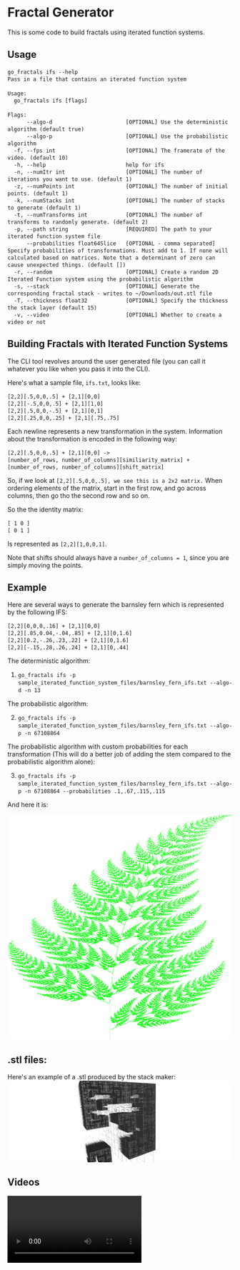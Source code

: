 # Fractal Generator

This is some code to build fractals using iterated function systems.

## Usage

```
go_fractals ifs --help
Pass in a file that contains an iterated function system

Usage:
  go_fractals ifs [flags]

Flags:
      --algo-d                       [OPTIONAL] Use the deterministic algorithm (default true)
      --algo-p                       [OPTIONAL] Use the probabilistic algorithm
  -f, --fps int                      [OPTIONAL] The framerate of the video. (default 10)
  -h, --help                         help for ifs
  -n, --numItr int                   [OPTIONAL] The number of iterations you want to use. (default 1)
  -z, --numPoints int                [OPTIONAL] The number of initial points. (default 1)
  -k, --numStacks int                [OPTIONAL] The number of stacks to generate (default 1)
  -t, --numTransforms int            [OPTIONAL] The number of transforms to randomly generate. (default 2)
  -p, --path string                  [REQUIRED] The path to your iterated function system file
      --probabilities float64Slice   [OPTIONAL - comma separated] Specify probabilities of transformations. Must add to 1. If none will calculated based on matrices. Note that a determinant of zero can cause unexpected things. (default [])
  -r, --random                       [OPTIONAL] Create a random 2D Iterated Function system using the probabilistic algorithm
  -s, --stack                        [OPTIONAL] Generate the corresponding fractal stack - writes to ~/Downloads/out.stl file
  -T, --thickness float32            [OPTIONAL] Specify the thickness the stack layer (default 15)
  -v, --video                        [OPTIONAL] Whether to create a video or not
```

## Building Fractals with Iterated Function Systems

The CLI tool revolves around the user generated file (you can call it whatever you like when you pass it into the CLI).

Here's what a sample file, `ifs.txt`, looks like:
```
[2,2][.5,0,0,.5] + [2,1][0,0]
[2,2][-.5,0,0,.5] + [2,1][1,0]
[2,2][.5,0,0,-.5] + [2,1][0,1]
[2,2][.25,0,0,.25] + [2,1][.75,.75]
```

Each newline represents a new transformation in the system. Information about the transformation is encoded in the following way:

```
[2,2][.5,0,0,.5] + [2,1][0,0] ->
[number_of_rows, number_of_columns][similiarity_matrix] + [number_of_rows, number_of_columns][shift_matrix]
```

So, if we look at `[2,2][.5,0,0,.5], we see this is a 2x2 matrix.` When ordering elements of the matrix, start in the first row, and go across columns, then go tho the second row and so on.

So the the identity matrix:
```
[ 1 0 ]
[ 0 1 ]
```

Is represented as `[2,2][1,0,0,1]`.

Note that shifts should always have a `number_of_columns = 1`, since you are simply moving the points.

## Example

Here are several ways to generate the barnsley fern which is represented by the following IFS:

```
[2,2][0,0,0,.16] + [2,1][0,0]
[2,2][.85,0.04,-.04,.85] + [2,1][0,1.6]
[2,2][0.2,-.26,.23,.22] + [2,1][0,1.6]
[2,2][-.15,.28,.26,.24] + [2,1][0,.44]
```

The deterministic algorithm:
1) `go_fractals ifs -p sample_iterated_function_system_files/barnsley_fern_ifs.txt --algo-d -n 13`

The probabilistic algorithm:

2) `go_fractals ifs -p sample_iterated_function_system_files/barnsley_fern_ifs.txt --algo-p -n 67108864`

The probabilistic algorithm with custom probabilities for each transformation (This will do a better job of adding the stem compared to the probabilistic algorithm alone):

3) `go_fractals ifs -p sample_iterated_function_system_files/barnsley_fern_ifs.txt --algo-p -n 67108864 --probabilities .1,.67,.115,.115`

And here it is:

![image](./sample_iterated_function_system_files/images/barnsley_fern.png)


## .stl files:

Here's an example of a .stl produced by the stack maker:
![image](./sample_iterated_function_system_files/images/stack/stack.png)


## Videos
![video](./sample_iterated_function_system_files/images/video.mp4)